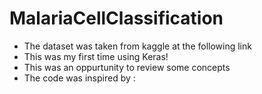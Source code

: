 # MalariaCellClassification

- The dataset was taken from kaggle at the following link
- This was my first time using Keras!
- This was an oppurtunity to review some concepts
- The code was inspired by :
